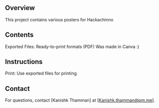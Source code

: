 ## Overview
This project contains various posters for Hackachinno 

## Contents
Exported Files: Ready-to-print formats (PDF)
Was made in Canva :)

## Instructions
Print: Use exported files for printing.

## Contact
For questions, contact [Kanishk Thamman] at [Kanishk.thamman@pm.me].
